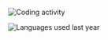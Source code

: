 ![Coding activity](https://wakatime.com/share/@jalilarfaoui/6b7ba842-ff84-49f6-bd6c-ff4528e8f529.svg)

![Languages used last year](https://wakatime.com/share/@jalilarfaoui/5e44cad3-dd44-4393-b3e6-8ab9abc6d174.svg)
